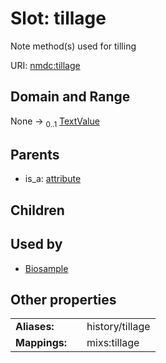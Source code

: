 
# Slot: tillage


Note method(s) used for tilling

URI: [nmdc:tillage](https://microbiomedata/meta/tillage)


## Domain and Range

None &#8594;  <sub>0..1</sub> [TextValue](TextValue.md)

## Parents

 *  is_a: [attribute](attribute.md)

## Children


## Used by

 * [Biosample](Biosample.md)

## Other properties

|  |  |  |
| --- | --- | --- |
| **Aliases:** | | history/tillage |
| **Mappings:** | | mixs:tillage |

